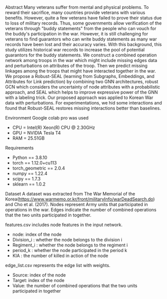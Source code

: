 Abstract
Many veterans suffer from mental and physical problems. To reward their sacrifice, many countries provide veterans with various benefits. However, quite a few veterans have failed to prove their status due to loss of military records. Thus, some governments allow verification of the veterans through "buddy statements" from the people who can vouch for the buddy's participation in the war. However, it is still challenging for veterans to find guarantors who can write buddy statements as many war records have been lost and their accuracy varies. With this background, this study utilizes historical war records to increase the pool of potential guarantors for the buddy statements. We construct a combined operation network among troops in the war which might include missing edges data and perturbations on attributes of the troop. Then we predict missing linkages among the troops that might have interacted together in the war. We propose a Robust-SEAL (learning from Subgraphs, Embeddings, and Attributes for Link prediction) by combining two GNN architectures, robust GCN which considers the uncertainty of node attributes with a probabilistic approach, and SEAL which helps to improve expressive power of the GNN with a labeling trick. Our proposed approach was applied to Korean War data with perturbations. For experimentations, we hid some interactions and found that Robust-SEAL restores missing interactions better than baselines.

Environment
Google colab pro was used
- CPU = Intel(R) Xeon(R) CPU @ 2.30GHz
- GPU = NVIDIA Tesla T4
- RAM = 25.51GB

Requirements
- Python == 3.8.10
- torch == 1.12.0+cu113
- torch_geometric == 2.0.4
- numpy == 1.22.4
- scipy == 1.7.3
- sklearn == 1.0.2

Dataset
A dataset was extracted from The War Memorial of the Korea(https://www.warmemo.or.kr/front/militaryInfo/warDeadSearch.do) 
and Cho et al. (2017).
Nodes represent Army units that participated in operations in the war.
Edges indicate the number of combined operations that the two units participated in together.

features.csv includes node features in the input network.
- node: index of the node
- Division_i : whether the node belongs to the division i
- Regiment_i : whether the node belongs to the regiment i
- period_k : whether the node participated in the period k
- KIA : the number of killed in action of the node

edge_list.csv represents the edge list with weights.
- Source: index of the node
- Target: index of the node
- Value: the number of combined operations that the two units participated in together
